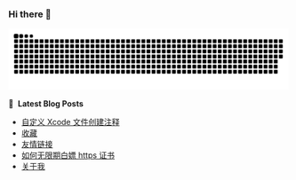 ### Hi there 👋

<!--
**xffmpeg/xffmpeg** is a ✨ _special_ ✨ repository because its `README.md` (this file) appears on your GitHub profile.

Here are some ideas to get you started:

- 🔭 I’m currently working on ...
- 🌱 I’m currently learning ...
- 👯 I’m looking to collaborate on ...
- 🤔 I’m looking for help with ...
- 💬 Ask me about ...
- 📫 How to reach me: ...
- 😄 Pronouns: ...
- ⚡ Fun fact: ...
-->

<picture>
  <source media="(prefers-color-scheme: dark)" srcset="https://raw.githubusercontent.com/xffmpeg/xffmpeg/output/github-contribution-grid-snake-dark.svg">
  <source media="(prefers-color-scheme: light)" srcset="https://raw.githubusercontent.com/xffmpeg/xffmpeg/output/github-contribution-grid-snake.svg">
  <img alt="github contribution grid snake animation" src="https://raw.githubusercontent.com/xffmpeg/xffmpeg/output/github-contribution-grid-snake.svg">
</picture>

📕 &nbsp;**Latest Blog Posts**
<!-- BLOG-POST-LIST:START -->
- [自定义 Xcode 文件创建注释](https://cortxu.com/2024/01/%E8%87%AA%E5%AE%9A%E4%B9%89-xcode-%E6%96%87%E4%BB%B6%E5%88%9B%E5%BB%BA%E6%B3%A8%E9%87%8A/)
- [收藏](https://cortxu.com/collect/)
- [友情链接](https://cortxu.com/links/)
- [如何无限期白嫖 https 证书](https://cortxu.com/2024/01/%E5%A6%82%E4%BD%95%E6%97%A0%E9%99%90%E6%9C%9F%E7%99%BD%E5%AB%96-https-%E8%AF%81%E4%B9%A6/)
- [关于我](https://cortxu.com/about/)
<!-- BLOG-POST-LIST:END -->
